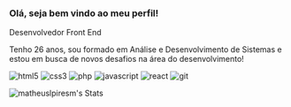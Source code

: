 ### Olá, seja bem vindo ao meu perfil!

Desenvolvedor Front End

Tenho 26 anos, sou formado em Análise e Desenvolvimento de Sistemas e estou em busca de novos desafios na área do desenvolvimento!


  ![html5](https://img.shields.io/badge/HTML5-E34F26.svg?style=for-the-badge&logo=HTML5&logoColor=white)
  ![css3](https://img.shields.io/badge/CSS3-1572B6.svg?style=for-the-badge&logo=CSS3&logoColor=white)
  ![php](https://img.shields.io/badge/PHP-777BB4?style=for-the-badge&logo=php&logoColor=white)
  ![javascript](https://img.shields.io/badge/JavaScript-F7DF1E.svg?style=for-the-badge&logo=JavaScript&logoColor=black)
  ![react](https://img.shields.io/badge/React-20232A?style=for-the-badge&logo=react&logoColor=61DAFB)
  ![git](https://img.shields.io/badge/Git-F05032.svg?style=for-the-badge&logo=Git&logoColor=white)

![matheuslpiresm's Stats](https://github-readme-stats.vercel.app/api?username=matheuslpiresm&theme=gotham&show_icons=true&hide_border=false&count_private=true)
